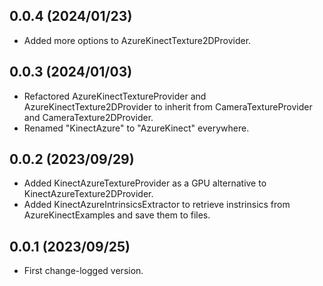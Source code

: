 ## 0.0.4  (2024/01/23)

- Added more options to AzureKinectTexture2DProvider.


## 0.0.3  (2024/01/03)

- Refactored AzureKinectTextureProvider and AzureKinectTexture2DProvider to inherit from CameraTextureProvider and CameraTexture2DProvider.
- Renamed "KinectAzure" to "AzureKinect" everywhere.


## 0.0.2  (2023/09/29)

- Added KinectAzureTextureProvider as a GPU alternative to KinectAzureTexture2DProvider.
- Added KinectAzureIntrinsicsExtractor to retrieve instrinsics from AzureKinectExamples and save them to files.


## 0.0.1  (2023/09/25)

- First change-logged version.
